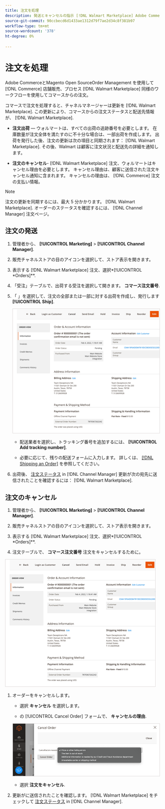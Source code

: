```yaml
---
title: 注文を処理
description: 発送とキャンセルの指示 [!DNL Walmart Marketplace] Adobe CommerceとMagento Open Sourceからの注文
source-git-commit: 90ccbecd6d1433ae1312d79f7ae2d34c8f381b97
workflow-type: tm+mt
source-wordcount: '378'
ht-degree: 0%

---
```



# 注文を処理

Adobe CommerceとMagento Open SourceOrder Management を使用して [!DNL Commerce] 店舗販売、プロセス [!DNL Walmart Marketplace] 同様のワークフローを使用してコマースからの注文。

コマースで注文を処理すると、チャネルマネージャーは更新を [!DNL Walmart Marketplace]. この更新により、コマースからの注文ステータスと配送先情報が、 [!DNL Walmart Marketplace].

* **注文出荷** — ウォルマートは、すべての出荷の追跡番号を必要とします。 在庫数量が注文全体を満たすのに不十分な場合は、一部出荷を作成します。 出荷を発行した後、注文の更新は次の項目と同期されます： [!DNL Walmart Marketplace]. その後、Walmart は顧客に注文状況と配送先の詳細を通知します。

* **注文のキャンセル**- [!DNL Walmart Marketplace] 注文、ウォルマートはキャンセル理由を必要とします。 キャンセル理由は、顧客に送信された注文キャンセル通知に含まれます。 キャンセルの理由は、 [!DNL Commerce] 注文の支払い情報。

>[!NOTE]
>
> 注文の更新を同期するには、最大 5 分かかります。 [!DNL Walmart Marketplace]. オーダーのステータスを確認するには、 [!DNL Channel Manager] 注文ページ。

## 注文の発送

1. 管理者から、 **[!UICONTROL Marketing]** > **[!UICONTROL Channel Manager]**.

1. 販売チャネルストアの目のアイコンを選択して、ストア表示を開きます。

1. 表示する [!DNL Walmart Marketplace] 注文、選択*[!UICONTROL *Orders]**.

1. 「受注」テーブルで、出荷する受注を選択して開きます。 **コマース注文番号**.

1. 「 」を選択して、注文の全部または一部に対する出荷を作成し、発行します **[!UICONTROL Ship]**.

   ![ウォルマートマーケットプレイス注文のコマース注文の詳細ビュー](assets/order-detail-with-external-order-id.png)

   * 配送業者を選択し、トラッキング番号を追加するには、 **[!UICONTROL Add tracking number]**.

   * 必要に応じて、残りの配送フォームに入力します。 詳しくは、 [[!DNL Shipping an Order]](https://docs.magento.com/user-guide/sales/order-ship.html) を参照してください。

1. 出荷後、 [注文ステータス](manage-orders.md#about-order-status) in [!DNL Channel Manager] 更新が次の宛先に送信されたことを確認するには： [!DNL Walmart Marketplace].

## 注文のキャンセル

1. 管理者から、 **[!UICONTROL Marketing]** > **[!UICONTROL Channel Manager]**.

1. 販売チャネルストアの目のアイコンを選択して、ストア表示を開きます。

1. 表示する [!DNL Walmart Marketplace] 注文、選択*[!UICONTROL *Orders]**.

1. 注文テーブルで、 **コマース注文番号** 注文をキャンセルするために。

![ウォルマートマーケットプレイス注文のコマース注文の詳細ビュー](assets/order-detail-with-external-order-id.png)

1. オーダーをキャンセルします。

   * 選択 **キャンセル** を選択します。

   * の [!UICONTROL Cancel Order] フォームで、 **キャンセルの理由**.

   ![ウォルマートマーケットプレイス注文のコマース注文の詳細ビュー](assets/cancel-order-reason-selector.png)

   * 選択 **注文をキャンセル**.


1. 更新がに送信されたことを確認します。 [!DNL Walmart Marketplace] をチェックして [注文ステータス](manage-orders.md#about-order-status) in [!DNL Channel Manager].
